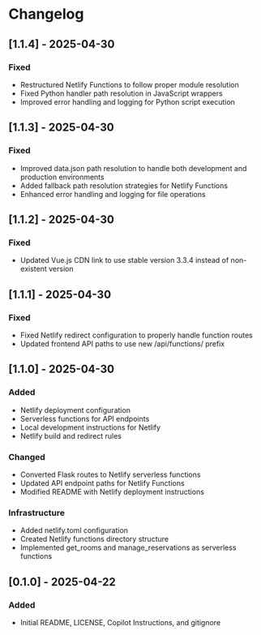 # Changelog

## [1.1.4] - 2025-04-30

### Fixed
- Restructured Netlify Functions to follow proper module resolution
- Fixed Python handler path resolution in JavaScript wrappers
- Improved error handling and logging for Python script execution

## [1.1.3] - 2025-04-30

### Fixed
- Improved data.json path resolution to handle both development and production environments
- Added fallback path resolution strategies for Netlify Functions
- Enhanced error handling and logging for file operations

## [1.1.2] - 2025-04-30

### Fixed
- Updated Vue.js CDN link to use stable version 3.3.4 instead of non-existent version

## [1.1.1] - 2025-04-30

### Fixed
- Fixed Netlify redirect configuration to properly handle function routes
- Updated frontend API paths to use new /api/functions/ prefix

## [1.1.0] - 2025-04-30

### Added
- Netlify deployment configuration
- Serverless functions for API endpoints
- Local development instructions for Netlify
- Netlify build and redirect rules

### Changed
- Converted Flask routes to Netlify serverless functions
- Updated API endpoint paths for Netlify Functions
- Modified README with Netlify deployment instructions

### Infrastructure
- Added netlify.toml configuration
- Created Netlify functions directory structure
- Implemented get_rooms and manage_reservations as serverless functions

## [0.1.0] - 2025-04-22

### Added
- Initial README, LICENSE, Copilot Instructions, and gitignore